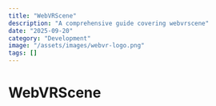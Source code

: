 ```yaml
---
title: "WebVRScene"
description: "A comprehensive guide covering webvrscene"
date: "2025-09-20"
category: "Development"
image: "/assets/images/webvr-logo.png"
tags: []
---
```


# WebVRScene


